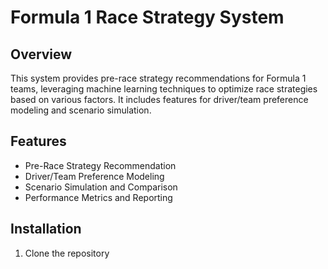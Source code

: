 # Formula 1 Race Strategy System

## Overview

This system provides pre-race strategy recommendations for Formula 1 teams, leveraging machine learning techniques to optimize race strategies based on various factors. It includes features for driver/team preference modeling and scenario simulation.

## Features

- Pre-Race Strategy Recommendation
- Driver/Team Preference Modeling
- Scenario Simulation and Comparison
- Performance Metrics and Reporting

## Installation

1. Clone the repository
